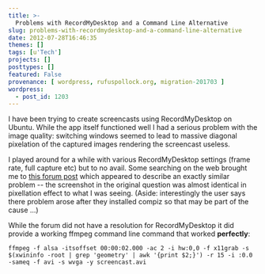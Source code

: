```yaml
---
title: >-
  Problems with RecordMyDesktop and a Command Line Alternative
slug: problems-with-recordmydesktop-and-a-command-line-alternative
date: 2012-07-28T16:46:35
themes: []
tags: [u'Tech']
projects: []
posttypes: []
featured: False
provenance: [ wordpress, rufuspollock.org, migration-201703 ]
wordpress:
  - post_id: 1203
---
```


I have been trying to create screencasts using RecordMyDesktop on Ubuntu. While the app itself functioned well I had a serious problem with the image quality: switching windows seemed to lead to massive diagonal pixelation of the captured images rendering the screencast useless.

I played around for a while with various RecordMyDesktop settings (frame rate, full capture etc) but to no avail. Some searching on the web brought me to [this forum post](http://forums.pcpitstop.com/index.php?/topic/198340-gtk-record-my-desktop-pixelation/) which appeared to describe an exactly similar problem -- the screenshot in the original question was almost identical in pixellation effect to what I was seeing. (Aside: interestingly the user says there problem arose after they installed compiz so that may be part of the cause ...)

While the forum did not have a resolution for RecordMyDesktop it did provide a working ffmpeg command line command that worked **perfectly**:

    ffmpeg -f alsa -itsoffset 00:00:02.000 -ac 2 -i hw:0,0 -f x11grab -s $(xwininfo -root | grep 'geometry' | awk '{print $2;}') -r 15 -i :0.0 -sameq -f avi -s wvga -y screencast.avi

